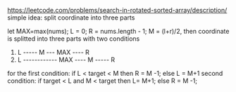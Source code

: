 https://leetcode.com/problems/search-in-rotated-sorted-array/description/  
simple idea: split coordinate into three parts

let MAX=max(nums); L = 0; R  = nums.length - 1; M = (l+r)/2, then coordinate is splitted into three parts with two conditions
1. L ----- M --- MAX ---- R
2. L ------------ MAX ---- M ----- R

for the first condition:  if L < target < M then R = M -1; else L = M+1
second condition:       if target < L and M < target then L= M+1; else R = M -1;